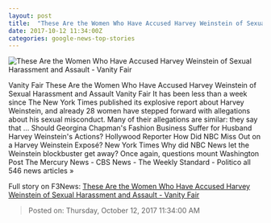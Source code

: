 ```yaml
---
layout: post
title:  "These Are the Women Who Have Accused Harvey Weinstein of Sexual Harassment and Assault - Vanity Fair"
date: 2017-10-12 11:34:00Z
categories: google-news-top-stories
---
```


![These Are the Women Who Have Accused Harvey Weinstein of Sexual Harassment and Assault - Vanity Fair](https://media.vanityfair.com/photos/59dec8d5034e986d4cd31532/16:9/w_1200,h_630,c_limit/All-the-women-who-have-accused-Harvey-Weinstein.jpg)

Vanity Fair These Are the Women Who Have Accused Harvey Weinstein of Sexual Harassment and Assault Vanity Fair It has been less than a week since The New York Times published its explosive report about Harvey Weinstein, and already 28 women have stepped forward with allegations about his sexual misconduct. Many of their allegations are similar: they say that ... Should Georgina Chapman's Fashion Business Suffer for Husband Harvey Weinstein's Actions? Hollywood Reporter How Did NBC Miss Out on a Harvey Weinstein Exposé? New York Times Why did NBC News let the Weinstein blockbuster get away? Once again, questions mount Washington Post The Mercury News - CBS News - The Weekly Standard - Politico all 546 news articles »


Full story on F3News: [These Are the Women Who Have Accused Harvey Weinstein of Sexual Harassment and Assault - Vanity Fair](http://www.f3nws.com/n/2QWgcE)

> Posted on: Thursday, October 12, 2017 11:34:00 AM
